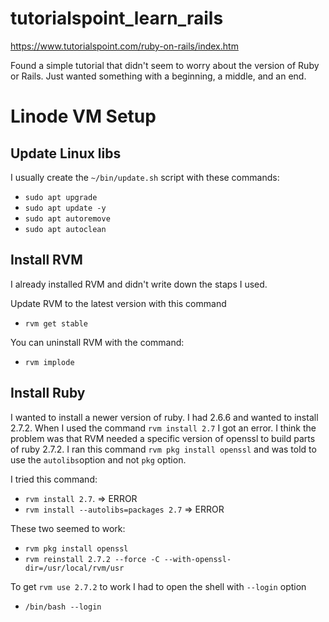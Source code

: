 # tutorialspoint_learn_rails
https://www.tutorialspoint.com/ruby-on-rails/index.htm

Found a simple tutorial that didn't seem to worry about the version of Ruby or Rails. Just wanted something with a beginning, a middle, and an end.


# Linode VM Setup
## Update Linux libs
 I usually create the `~/bin/update.sh` script with these commands:
* `sudo apt upgrade`
* `sudo apt update -y`
* `sudo apt autoremove`
* `sudo apt autoclean`

## Install RVM
I already installed RVM and didn't write down the staps I used.

Update RVM to the latest version with this command
* `rvm get stable`

You can uninstall RVM with the command:
* `rvm implode`

## Install Ruby
I wanted to install a newer version of ruby. I had 2.6.6 and wanted to install 2.7.2. When I used the command `rvm install 2.7` I got an error. I think the problem was that RVM needed a specific version of openssl to build parts of ruby 2.7.2. I ran this command `rvm pkg install openssl` and was told to use the `autolibs`option and not `pkg` option.

I tried this command:
* `rvm install 2.7`. => ERROR
* `rvm install --autolibs=packages 2.7` => ERROR

These two seemed to work: 
* `rvm pkg install openssl`
* `rvm reinstall 2.7.2 --force -C --with-openssl-dir=/usr/local/rvm/usr`

To get `rvm use 2.7.2` to work I had to open the shell with `--login` option
  * `/bin/bash --login`

